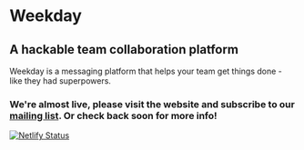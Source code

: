 # Weekday
## A hackable team collaboration platform
Weekday is a messaging platform that helps your team get things done - like they had superpowers.
### We're almost live, please visit the website and subscribe to our [mailing list](https://weekday.work). Or check back soon for more info!
[![Netlify Status](https://api.netlify.com/api/v1/badges/eb87d49f-50c9-4293-a2b4-60c7bbfc94cd/deploy-status)](https://app.netlify.com/sites/fervent-spence-023cc3/deploys)
